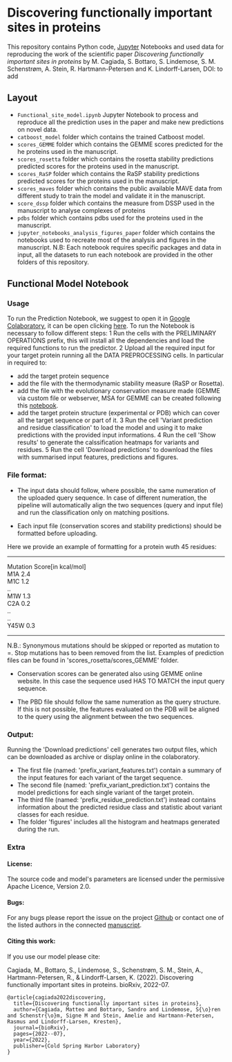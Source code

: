 # Discovering functionally important sites in proteins

This repository contains Python code, [Jupyter](http://jupyter.org) Notebooks and used data for reproducing the work of the scientific paper _Discovering functionally important sites in proteins_ by M. Cagiada, S. Bottaro, S. Lindemose, S. M. Schenstrøm, A. Stein, R. Hartmann-Petersen and K. Lindorff-Larsen, DOI: to add

## Layout
- `Functional_site_model.ipynb` Jupyter Notebook to process and reproduce all the prediction uses in the paper and make new predictions on novel data.
- `catboost_model` folder which contains the trained Catboost model.
- `scores_GEMME` folder which contains the GEMME scores predicted for the he proteins used in the manuscript.
- `scores_rosetta` folder which contains the rosetta stability predictions predicted scores for the proteins used in the manuscript.
- `scores_RaSP` folder which contains the RaSP stability predictions predicted scores for the proteins used in the manuscript.
- `scores_maves` folder which contains the public available MAVE data from different study to train the model and validate it in the manuscript.
- `score_dssp` folder which contains the measure from DSSP used in the manuscript to analyse complexes of proteins
- `pdbs` folder which contains pdbs used for the proteins used in the manuscript.
- `jupyter_notebooks_analysis_figures_paper` folder which contains the notebooks used to recreate most of the analysis and figures in the manuscript. N.B: Each notebook requires specific packages and data in input, all the datasets to run each notebook are provided in the other folders of this repository.

## Functional Model Notebook
### Usage
To run the Prediction Notebook, we suggest to open it in [Google Colaboratory](https://colab.research.google.com/), it can be open clicking [here](https://colab.research.google.com/github/KULL-Centre/_2022_functional-sites-cagiada/blob/main/Functional_site_model.ipynb).
To run the Notebook is necessary to follow different steps:
1 Run the cells with the PRELIMINARY OPERATIONS prefix, this will install all the dependencies and load the required functions to run the predictor.
2 Upload all the required input for your target protein running all the DATA PREPROCESSING cells. In particular in required to:
  - add the target protein sequence
  - add the file with the thermodynamic stability measure (RaSP or Rosetta).
  - add the file with the evolutionary conservation measure made (GEMME via custom file or webserver, MSA for GEMME can be created following this [notebook](https://colab.research.google.com/github/KULL-Centre/_2022_functional-sites-cagiada/blob/main/MSA_for_GEMMEwebserver.ipynb).
  - add the target protein structure (experimental or PDB) which can cover all the target sequence or part of it. 
3 Run the cell 'Variant prediction and residue classification' to load the model and using it to make predictions with the provided input informations.
4 Run the cell 'Show results'  to generate the calssification heatmaps for variants and residues.
5 Run the cell 'Download predictions'   to download the files with summarised input features, predictions and figures.

### File format:

- The input data should follow, where possible, the same numeration of the uploaded query sequence. In case of different numeration, the pipeline will automatically align the two sequences (query and input file) and run the classification only on matching positions.

- Each input file (conservation scores and stability predictions) should be formatted before uploading.

Here we provide an example of formatting for a protein wuth 45 residues:

********************************* 

Mutation  Score[in kcal/mol]  
M1A       2.4  
M1C       1.2  
..  
M1W       1.3  
C2A       0.2   
..  
..  
Y45W       0.3  
  
********************************* 

N.B.: Synonymous mutations should be skipped or reported as mutation to =. Stop mutations has to been removed from the list.
Examples of prediction files can be found in 'scores_rosetta/scores_GEMME' folder.

- Conservation scores can be generated also using GEMME online website. In this case the sequence used HAS TO MATCH the input query sequence.

- The PBD file should follow the same numeration as the query structure. If this is not possible, the features evaluated on the PDB will be aligned to the query using the alignment between the two sequences.

### Output:
Running  the 'Download predictions' cell generates two output files, which can be downloaded as archive or display online in the colaboratory.
- The first file (named: 'prefix_variant_features.txt') contain a summary of the input features for each variant of the target sequence.
- The second file (named: 'prefix_variant_prediction.txt') contains the model predictions for each single variant of the target protein.
- The third file (named: 'prefix_residue_prediction.txt') instead contains information about the predicted residue class and statistic about variant classes for each residue.
- The folder 'figures' includes all the histogram and heatmaps generated during the run.

### Extra
#### License:

The source code and model's parameters are licensed under the permissive Apache Licence, Version 2.0.

#### Bugs:

For any bugs please report the issue on the project [Github](https://github.com/KULL-Centre/_2022_functional-sites-cagiada) or contact one of the listed authors in the connected [manuscript](https://www.biorxiv.org/content/10.1101/2022.07.14.500015v1.full).

#### Citing this work:

If you use our model please cite:

Cagiada, M., Bottaro, S., Lindemose, S., Schenstrøm, S. M., Stein, A., Hartmann-Petersen, R., & Lindorff-Larsen, K. (2022). Discovering functionally important sites in proteins. bioRxiv, 2022-07.

```
@article{cagiada2022discovering,
  title={Discovering functionally important sites in proteins},
  author={Cagiada, Matteo and Bottaro, Sandro and Lindemose, S{\o}ren and Schenstr{\o}m, Signe M and Stein, Amelie and Hartmann-Petersen, Rasmus and Lindorff-Larsen, Kresten},
  journal={bioRxiv},
  pages={2022--07},
  year={2022},
  publisher={Cold Spring Harbor Laboratory}
}
```
